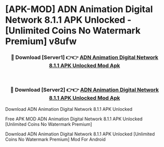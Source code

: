 # [APK-MOD] ADN Animation Digital Network 8.1.1 APK Unlocked - [Unlimited Coins No Watermark Premium] v8ufw



<div align="center">
<h3>🔴 Download [Server1] 👉👉 <a href="https://momento.my/?title=ADN_Animation_Digital_Network_8.1.1_APK_Unlocked">ADN Animation Digital Network 8.1.1 APK Unlocked Mod Apk</a></h3><br>

<h3>🔴 Download [Server2] 👉👉 <a href="https://momento.my/?title=ADN_Animation_Digital_Network_8.1.1_APK_Unlocked">ADN Animation Digital Network 8.1.1 APK Unlocked Mod Apk</a></h3>
</div>



Download ADN Animation Digital Network 8.1.1 APK Unlocked 

Free APK MOD ADN Animation Digital Network 8.1.1 APK Unlocked [Unlimited Coins No Watermark Premium]

Download ADN Animation Digital Network 8.1.1 APK Unlocked [Unlimited Coins No Watermark Premium] Mod For Android
